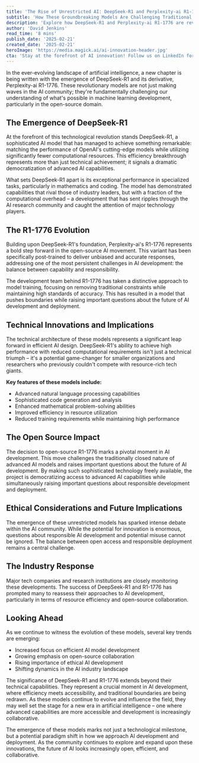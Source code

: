 ```yaml
---
title: 'The Rise of Unrestricted AI: DeepSeek-R1 and Perplexity-ai R1-1776 Reshape the Future of Machine Learning'
subtitle: 'How These Groundbreaking Models Are Challenging Traditional AI Boundaries While Raising Important Questions About Open-Source Development'
description: 'Explore how DeepSeek-R1 and Perplexity-ai R1-1776 are revolutionizing AI by matching the performance of leading models with fewer resources, democratizing access to advanced capabilities, and prompting important discussions about responsible development.'
author: 'David Jenkins'
read_time: '8 mins'
publish_date: '2025-02-21'
created_date: '2025-02-21'
heroImage: 'https://media.magick.ai/ai-innovation-header.jpg'
cta: 'Stay at the forefront of AI innovation! Follow us on LinkedIn for real-time updates on groundbreaking developments in artificial intelligence and join a community of forward-thinking tech enthusiasts!'
---
```


In the ever-evolving landscape of artificial intelligence, a new chapter is being written with the emergence of DeepSeek-R1 and its derivative, Perplexity-ai R1-1776. These revolutionary models are not just making waves in the AI community; they're fundamentally challenging our understanding of what's possible in machine learning development, particularly in the open-source domain.

## The Emergence of DeepSeek-R1

At the forefront of this technological revolution stands DeepSeek-R1, a sophisticated AI model that has managed to achieve something remarkable: matching the performance of OpenAI's cutting-edge models while utilizing significantly fewer computational resources. This efficiency breakthrough represents more than just technical achievement; it signals a dramatic democratization of advanced AI capabilities.

What sets DeepSeek-R1 apart is its exceptional performance in specialized tasks, particularly in mathematics and coding. The model has demonstrated capabilities that rival those of industry leaders, but with a fraction of the computational overhead – a development that has sent ripples through the AI research community and caught the attention of major technology players.

## The R1-1776 Evolution

Building upon DeepSeek-R1's foundation, Perplexity-ai's R1-1776 represents a bold step forward in the open-source AI movement. This variant has been specifically post-trained to deliver unbiased and accurate responses, addressing one of the most persistent challenges in AI development: the balance between capability and responsibility.

The development team behind R1-1776 has taken a distinctive approach to model training, focusing on removing traditional constraints while maintaining high standards of accuracy. This has resulted in a model that pushes boundaries while raising important questions about the future of AI development and deployment.

## Technical Innovations and Implications

The technical architecture of these models represents a significant leap forward in efficient AI design. DeepSeek-R1's ability to achieve high performance with reduced computational requirements isn't just a technical triumph – it's a potential game-changer for smaller organizations and researchers who previously couldn't compete with resource-rich tech giants.

**Key features of these models include:**

- Advanced natural language processing capabilities
- Sophisticated code generation and analysis
- Enhanced mathematical problem-solving abilities
- Improved efficiency in resource utilization
- Reduced training requirements while maintaining high performance

## The Open Source Impact

The decision to open-source R1-1776 marks a pivotal moment in AI development. This move challenges the traditionally closed nature of advanced AI models and raises important questions about the future of AI development. By making such sophisticated technology freely available, the project is democratizing access to advanced AI capabilities while simultaneously raising important questions about responsible development and deployment.

## Ethical Considerations and Future Implications

The emergence of these unrestricted models has sparked intense debate within the AI community. While the potential for innovation is enormous, questions about responsible AI development and potential misuse cannot be ignored. The balance between open access and responsible deployment remains a central challenge.

## The Industry Response

Major tech companies and research institutions are closely monitoring these developments. The success of DeepSeek-R1 and R1-1776 has prompted many to reassess their approaches to AI development, particularly in terms of resource efficiency and open-source collaboration.

## Looking Ahead

As we continue to witness the evolution of these models, several key trends are emerging:

- Increased focus on efficient AI model development
- Growing emphasis on open-source collaboration
- Rising importance of ethical AI development
- Shifting dynamics in the AI industry landscape

The significance of DeepSeek-R1 and R1-1776 extends beyond their technical capabilities. They represent a crucial moment in AI development, where efficiency meets accessibility, and traditional boundaries are being redrawn. As these models continue to evolve and influence the field, they may well set the stage for a new era in artificial intelligence – one where advanced capabilities are more accessible and development is increasingly collaborative.

The emergence of these models marks not just a technological milestone, but a potential paradigm shift in how we approach AI development and deployment. As the community continues to explore and expand upon these innovations, the future of AI looks increasingly open, efficient, and collaborative.